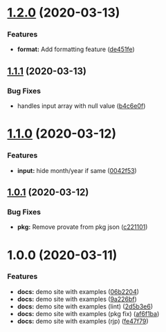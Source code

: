 # [1.2.0](https://github.com/lamabiker/ng-date-interval/compare/v1.1.1...v1.2.0) (2020-03-13)


### Features

* **format:** Add formatting feature ([de451fe](https://github.com/lamabiker/ng-date-interval/commit/de451fe65220675c98ba89dbe228c6b2203cf336))

## [1.1.1](https://github.com/lamabiker/ng-date-interval/compare/v1.1.0...v1.1.1) (2020-03-13)


### Bug Fixes

* handles input array with null value ([b4c6e0f](https://github.com/lamabiker/ng-date-interval/commit/b4c6e0f49718ef4a15f57ed77e44973a59d60fcc))

# [1.1.0](https://github.com/lamabiker/ng-date-interval/compare/v1.0.1...v1.1.0) (2020-03-12)


### Features

* **input:** hide month/year if same ([0042f53](https://github.com/lamabiker/ng-date-interval/commit/0042f5390c51ec25667bd0360b7fc52197b1916e))

## [1.0.1](https://github.com/lamabiker/ng-date-interval/compare/v1.0.0...v1.0.1) (2020-03-12)


### Bug Fixes

* **pkg:** Remove provate from pkg json ([c221101](https://github.com/lamabiker/ng-date-interval/commit/c221101a5963924f50f1227f0dc4672df292c514))

# 1.0.0 (2020-03-11)


### Features

* **docs:** demo site with examples ([06b2204](https://github.com/lamabiker/ng-date-interval/commit/06b220414d966d6d1f796adeddb6d0fbb8c0b122))
* **docs:** demo site with examples ([9a226bf](https://github.com/lamabiker/ng-date-interval/commit/9a226bfa665d447428596648ba708d97951cc5c2))
* **docs:** demo site with examples (lint) ([2d5b3e6](https://github.com/lamabiker/ng-date-interval/commit/2d5b3e6421e3712d28ba5fa34bea63587aea0d92))
* **docs:** demo site with examples (pkg fix) ([af6f1ba](https://github.com/lamabiker/ng-date-interval/commit/af6f1ba7d9c43e565ffe5d4c2e4c977d31585b1c))
* **docs:** demo site with examples (rjp) ([fe47f79](https://github.com/lamabiker/ng-date-interval/commit/fe47f79edf5feb896d27c020474d298767df68d5))
